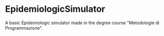 # EpidemiologicSimulator
A basic Epidemiologic simulator made in the degree course "Metodologie di Programmazione".
